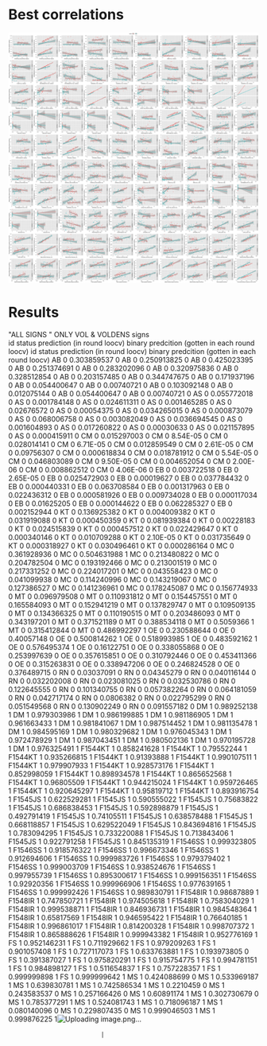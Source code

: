 # Best correlations 

![Image](./images/1_best_regressions.png)




# Results
"ALL SIGNS					"					ONLY VOL & VOLDENS signs			
id	status	prediction (in round loocv)	binary predcition (gotten in each round loocv)		id	status	prediction (in round loocv)	binary predcition (gotten in each round loocv)
AB	0	0.303859537	0		AB	0	0.250913825	0
AB	0	0.425023395	0		AB	0	0.251374691	0
AB	0	0.283202096	0		AB	0	0.320975836	0
AB	0	0.328512854	0		AB	0	0.203157485	0
AB	0	0.344747675	0		AB	0	0.171937196	0
AB	0	0.054400647	0		AB	0	0.00740721	0
AB	0	0.103092148	0		AB	0	0.012075144	0
AB	0	0.054400647	0		AB	0	0.00740721	0
AS	0	0.055772018	0		AS	0	0.001784148	0
AS	0	0.024611311	0		AS	0	0.001465285	0
AS	0	0.02676572	0		AS	0	0.00054375	0
AS	0	0.034265015	0		AS	0	0.000873079	0
AS	0	0.068006758	0		AS	0	0.003082049	0
AS	0	0.036694545	0		AS	0	0.001604893	0
AS	0	0.017260822	0		AS	0	0.00030633	0
AS	0	0.021157895	0		AS	0	0.000415911	0
CM	0	0.015297003	0		CM	0	8.54E-05	0
CM	0	0.028014141	0		CM	0	6.71E-05	0
CM	0	0.012859549	0		CM	0	2.61E-05	0
CM	0	0.09756307	0		CM	0	0.000618834	0
CM	0	0.018781912	0		CM	0	5.54E-05	0
CM	0	0.046803089	0		CM	0	9.50E-05	0
CM	0	0.004652054	0		CM	0	2.00E-06	0
CM	0	0.008862512	0		CM	0	4.06E-06	0
EB	0	0.003722518	0		EB	0	2.65E-05	0
EB	0	0.025472903	0		EB	0	0.00019627	0
EB	0	0.037784432	0		EB	0	0.000440331	0
EB	0	0.063708584	0		EB	0	0.001317963	0
EB	0	0.022436312	0		EB	0	0.000581926	0
EB	0	0.009734028	0		EB	0	0.000117034	0
EB	0	0.01625205	0		EB	0	0.000144622	0
EB	0	0.062285327	0		EB	0	0.002152944	0
KT	0	0.136925382	0		KT	0	0.004009382	0
KT	0	0.031919088	0		KT	0	0.000450359	0
KT	0	0.081939384	0		KT	0	0.00228183	0
KT	0	0.024515839	0		KT	0	0.000457512	0
KT	0	0.022429647	0		KT	0	0.000340146	0
KT	0	0.010709288	0		KT	0	2.10E-05	0
KT	0	0.031735649	0		KT	0	0.000318927	0
KT	0	0.030496461	0		KT	0	0.000286164	0
MC	0	0.361928936	0		MC	0	0.504631988	1
MC	0	0.213480822	0		MC	0	0.204782504	0
MC	0	0.193192466	0		MC	0	0.213001519	0
MC	0	0.217331252	0		MC	0	0.224017201	0
MC	0	0.043558423	0		MC	0	0.041099938	0
MC	0	0.114240996	0		MC	0	0.143219067	0
MC	0	0.127386527	0		MC	0	0.141236961	0
MC	0	0.178245087	0		MC	0	0.156774933	0
MT	0	0.096979508	0		MT	0	0.110931812	0
MT	0	0.154457551	0		MT	0	0.165584093	0
MT	0	0.152941219	0		MT	0	0.137829747	0
MT	0	0.109509135	0		MT	0	0.134366325	0
MT	0	0.110190515	0		MT	0	0.203486093	0
MT	0	0.343197201	0		MT	0	0.371521189	0
MT	0	0.388534118	0		MT	0	0.5059366	1
MT	0	0.315412844	0		MT	0	0.486992297	1
OE	0	0.230588644	0		OE	0	0.40057148	0
OE	0	0.500814262	1		OE	0	0.518993985	1
OE	0	0.483592162	1		OE	0	0.576495374	1
OE	0	0.16122751	0		OE	0	0.338055868	0
OE	0	0.253997639	0		OE	0	0.357615851	0
OE	0	0.310792446	0		OE	0	0.453411366	0
OE	0	0.315263831	0		OE	0	0.338947206	0
OE	0	0.246824528	0		OE	0	0.376489715	0
RN	0	0.03037091	0		RN	0	0.04345279	0
RN	0	0.040116144	0		RN	0	0.032202008	0
RN	0	0.023081025	0		RN	0	0.032530786	0
RN	0	0.122645555	0		RN	0	0.101340755	0
RN	0	0.057382264	0		RN	0	0.064181059	0
RN	0	0.042717174	0		RN	0	0.0806382	0
RN	0	0.022795299	0		RN	0	0.051549568	0
RN	0	0.130902249	0		RN	0	0.091557182	0
DM	1	0.989252138	1		DM	1	0.979303986	1
DM	1	0.986199885	1		DM	1	0.981186905	1
DM	1	0.961663433	1		DM	1	0.981841067	1
DM	1	0.987514452	1		DM	1	0.981135478	1
DM	1	0.984595169	1		DM	1	0.980329682	1
DM	1	0.976045343	1		DM	1	0.972478929	1
DM	1	0.987043451	1		DM	1	0.980502136	1
DM	1	0.970195728	1		DM	1	0.976325491	1
F1544KT	1	0.858241628	1		F1544KT	1	0.79552244	1
F1544KT	1	0.935266815	1		F1544KT	1	0.91393888	1
F1544KT	1	0.990107511	1		F1544KT	1	0.979907933	1
F1544KT	1	0.928573176	1		F1544KT	1	0.852998059	1
F1544KT	1	0.898934578	1		F1544KT	1	0.865652568	1
F1544KT	1	0.96805509	1		F1544KT	1	0.944215024	1
F1544KT	1	0.959726465	1		F1544KT	1	0.920645297	1
F1544KT	1	0.95819712	1		F1544KT	1	0.893916754	1
F1545JS	1	0.622529281	1		F1545JS	1	0.590555022	1
F1545JS	1	0.75683822	1		F1545JS	1	0.686838453	1
F1545JS	1	0.592898879	1		F1545JS	1	0.492791419	1
F1545JS	1	0.74105511	1		F1545JS	1	0.638578488	1
F1545JS	1	0.668118857	1		F1545JS	1	0.629522049	1
F1545JS	1	0.843694816	1		F1545JS	1	0.783094295	1
F1545JS	1	0.733220088	1		F1545JS	1	0.713843406	1
F1545JS	1	0.922791258	1		F1545JS	1	0.845135319	1
F1546SS	1	0.999323805	1		F1546SS	1	0.918576322	1
F1546SS	1	0.996673346	1		F1546SS	1	0.912694606	1
F1546SS	1	0.999983726	1		F1546SS	1	0.979379402	1
F1546SS	1	0.999003709	1		F1546SS	1	0.938524676	1
F1546SS	1	0.997955739	1		F1546SS	1	0.895300617	1
F1546SS	1	0.999156351	1		F1546SS	1	0.92920356	1
F1546SS	1	0.999966906	1		F1546SS	1	0.977639165	1
F1546SS	1	0.999992426	1		F1546SS	1	0.989830791	1
F1548IR	1	0.98687889	1		F1548IR	1	0.747850721	1
F1548IR	1	0.974505618	1		F1548IR	1	0.758304029	1
F1548IR	1	0.999538871	1		F1548IR	1	0.846936731	1
F1548IR	1	0.984548364	1		F1548IR	1	0.65817569	1
F1548IR	1	0.946595422	1		F1548IR	1	0.76640185	1
F1548IR	1	0.996861017	1		F1548IR	1	0.814200328	1
F1548IR	1	0.998707372	1		F1548IR	1	0.865888626	1
F1548IR	1	0.999943382	1		F1548IR	1	0.952776169	1
FS	1	0.952146231	1		FS	1	0.711929662	1
FS	1	0.979209263	1		FS	1	0.901057408	1
FS	1	0.727117073	1		FS	1	0.633763881	1
FS	1	0.193973805	0		FS	1	0.391387027	1
FS	1	0.975820291	1		FS	1	0.915754775	1
FS	1	0.994781151	1		FS	1	0.984898127	1
FS	1	0.511654837	1		FS	1	0.757228357	1
FS	1	0.999999898	1		FS	1	0.999999642	1
MS	1	0.424088699	0		MS	1	0.533969187	1
MS	1	0.639830781	1		MS	1	0.742586534	1
MS	1	0.2210459	0		MS	1	0.243583537	0
MS	1	0.257166426	0		MS	1	0.60891174	1
MS	1	0.302730679	0		MS	1	0.785377291	1
MS	1	0.524081743	1		MS	1	0.718096187	1
MS	1	0.080140096	0		MS	1	0.229807435	0
MS	1	0.999046503	1		MS	1	0.999876225	1![Uploading image.png…]()

                              |












